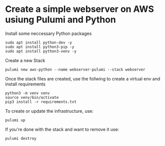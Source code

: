 # Create a simple webserver on AWS usiung Pulumi and Python

Install some neccessary Python packages

```
sudo apt install python-dev -y
sudo apt install python3-pip -y
sudo apt install python3-venv -y
```

Create a new Stack

```
pulumi new aws-python --name webserver-pulumi --stack webserver
```

Once the stack files are created, use the follwing to create a virtual env and install requirements

```
python3 -m venv venv
source venv/bin/activate
pip3 install -r requirements.txt
```

To create or update the infrastructure, use:

```
pulumi up
```

If you're done with the stack and want to remove it use:

```
pulumi destroy
```